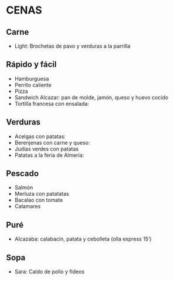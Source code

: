 # CENAS

## Carne
- Light: Brochetas de pavo y verduras a la parrilla

## Rápido y fácil
- Hamburguesa
- Perrito caliente
- Pizza
- Sandwich Alcazar: pan de molde, jamón, queso y huevo cocido
- Tortilla francesa con ensalada:

## Verduras
- Acelgas con patatas:
- Berenjenas con carne y queso:
- Judías verdes con patatas
- Patatas a la feria de Almería:

## Pescado
- Salmón
- Merluza con patatatas
- Bacalao con tomate
- Calamares

## Puré
- Alcazaba: calabacín, patata y cebolleta (olla express 15’)

## Sopa
- Sara: Caldo de pollo y fideos
